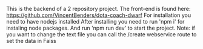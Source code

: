 This is the backend of a 2 repository project.
The front-end is found here: https://github.com/VincentBenders/dota-coach-dwarf
For installation you need to have nodejs installed
After installing you need to run 'npm i' for instaling node packages.
And run 'npm run dev' to start the project.
Note: if you want to change the text file you can call the /create webservice route to set the data in Faiss
